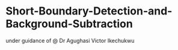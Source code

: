 # Short-Boundary-Detection-and-Background-Subtraction

under guidance of @ Dr Agughasi Victor Ikechukwu
